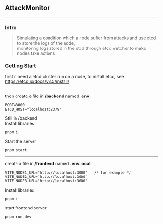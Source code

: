 ## AttackMonitor
---
### Intro
> Simulating a condition which a node suffer from attacks and use etcd to store the logs of the node,  
monitoring logs stored in the etcd through etcd watcher to make nodes take actions

### Getting Start
first it need a etcd cluster run on a node, to install etcd, see https://etcd.io/docs/v3.5/install/  
<br/>

then create a file in **/backend** named **.env**
```
PORT=3000
ETCD_HOST="localhost:2379"
```

Still in /backend  
Install libraries

```
pnpm i
```
Start the server

```
pnpm start
```

---

create a file in **/frontend** named **.env.local**
```
VITE_NODE1_URL="http://localhost:3000"   /* for example */
VITE_NODE2_URL="http://localhost:3000"
VITE_NODE3_URL="http://localhost:3000"
```

Install libraries
```
pnpm i
```

start frontend server
```
pnpm run dev
```
